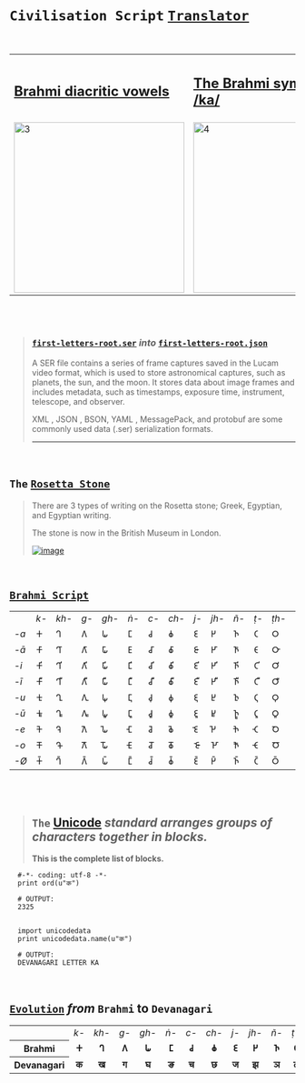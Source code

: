 # `Civilisation Script` [`Translator`](https://swarajyamag.com/culture/how-i-deciphered-the-indus-valley-script)

<br>

<table>
<tr>

<td>
<h2>
<a href="https://en.wikipedia.org/wiki/File:Brahmi_diacritic_vowels.jpg">
Brahmi diacritic vowels
</a>
</h2>
</td>

<td>
<h2>
<a href="https://en.wikipedia.org/wiki/File:Brahmika.svg">
The Brahmi symbol for /ka/
</a>
</h2>
</td>

</tr>

<tr>
<td><img src="https://upload.wikimedia.org/wikipedia/commons/thumb/6/65/Brahmi_diacritic_vowels.jpg/330px-Brahmi_diacritic_vowels.jpg" alt="3" height = 300px></td>
<td><img src="https://upload.wikimedia.org/wikipedia/commons/thumb/6/6a/Brahmika.svg/330px-Brahmika.svg.png" alt="4" height = 300px></td>
</tr>

</table>

<br> <br>

> ### [`first-letters-root.ser`](https://raw.githubusercontent.com/bobholt/holtgenealogy/master/serialized/first-letters-root.ser) *into* [`first-letters-root.json`](https://github.com/imvickykumar999/Civilisation-Script-Translator/blob/ea459f8056a5d06a94d878d112b2032d68787610/translator/first-letters-root/first-letters-root.json#L6597)
>
> A SER file contains a series of frame captures saved in the Lucam video format, which is used to store astronomical captures, such as planets, the sun, and the moon. It stores data about image frames and includes metadata, such as timestamps, exposure time, instrument, telescope, and observer.
>
>
> XML , JSON , BSON, YAML , MessagePack, and protobuf are some commonly used data (.ser) serialization formats.
>
> <hr>

<br>

## `The` [`Rosetta Stone`](https://simple.wikipedia.org/wiki/Rosetta_Stone)

> There are 3 types of writing on the Rosetta stone; Greek, Egyptian, and Egyptian writing.
>
> The stone is now in the British Museum in London.
>
> [![image](https://user-images.githubusercontent.com/50515418/226673256-bf876c6e-d05e-483c-bfac-934fcc4282ae.png)](https://www.khanacademy.org/humanities/ancient-art-civilizations/egypt-art/x7e914f5b:late-period-ptolemaic-and-roman-periods/a/the-rosetta-stone)

<br>

## [`Brahmi Script`](https://en.wikipedia.org/wiki/Brahmi_script#Vowels)

<table class="wikitable">
<tbody><tr>
<td></td>
<td><span title="Old Persian (ca. 600-400 B.C.)-language text"><i lang="peo">k-</i></span></td>
<td><span title="Old Persian (ca. 600-400 B.C.)-language text"><i lang="peo">kh-</i></span></td>
<td><span title="Old Persian (ca. 600-400 B.C.)-language text"><i lang="peo">g-</i></span></td>
<td><span title="Old Persian (ca. 600-400 B.C.)-language text"><i lang="peo">gh-</i></span></td>
<td><span title="Old Persian (ca. 600-400 B.C.)-language text"><i lang="peo">ṅ-</i></span></td>
<td><span title="Old Persian (ca. 600-400 B.C.)-language text"><i lang="peo">c-</i></span></td>
<td><span title="Old Persian (ca. 600-400 B.C.)-language text"><i lang="peo">ch-</i></span></td>
<td><span title="Old Persian (ca. 600-400 B.C.)-language text"><i lang="peo">j-</i></span></td>
<td><span title="Old Persian (ca. 600-400 B.C.)-language text"><i lang="peo">jh-</i></span></td>
<td><span title="Old Persian (ca. 600-400 B.C.)-language text"><i lang="peo">ñ-</i></span></td>
<td><span title="Old Persian (ca. 600-400 B.C.)-language text"><i lang="peo">ṭ-</i></span></td>
<td><span title="Old Persian (ca. 600-400 B.C.)-language text"><i lang="peo">ṭh-</i></span></td>
<td><span title="Old Persian (ca. 600-400 B.C.)-language text"><i lang="peo">ḍ-</i></span></td>
<td><span title="Old Persian (ca. 600-400 B.C.)-language text"><i lang="peo">ḍh-</i></span></td>
<td><span title="Old Persian (ca. 600-400 B.C.)-language text"><i lang="peo">ṇ-</i></span></td>
<td><span title="Old Persian (ca. 600-400 B.C.)-language text"><i lang="peo">t-</i></span></td>
<td><span title="Old Persian (ca. 600-400 B.C.)-language text"><i lang="peo">th-</i></span></td>
<td><span title="Old Persian (ca. 600-400 B.C.)-language text"><i lang="peo">d-</i></span></td>
<td><span title="Old Persian (ca. 600-400 B.C.)-language text"><i lang="peo">dh-</i></span></td>
<td><span title="Old Persian (ca. 600-400 B.C.)-language text"><i lang="peo">n-</i></span></td>
<td><span title="Old Persian (ca. 600-400 B.C.)-language text"><i lang="peo">p-</i></span></td>
<td><span title="Old Persian (ca. 600-400 B.C.)-language text"><i lang="peo">ph-</i></span></td>
<td><span title="Old Persian (ca. 600-400 B.C.)-language text"><i lang="peo">b-</i></span></td>
<td><span title="Old Persian (ca. 600-400 B.C.)-language text"><i lang="peo">bh-</i></span></td>
<td><span title="Old Persian (ca. 600-400 B.C.)-language text"><i lang="peo">m-</i></span></td>
<td><span title="Old Persian (ca. 600-400 B.C.)-language text"><i lang="peo">y-</i></span></td>
<td><span title="Old Persian (ca. 600-400 B.C.)-language text"><i lang="peo">r-</i></span></td>
<td><span title="Old Persian (ca. 600-400 B.C.)-language text"><i lang="peo">l-</i></span>
</td>
<td><span title="Old Persian (ca. 600-400 B.C.)-language text"><i lang="peo">v-</i></span></td>
<td><span title="Old Persian (ca. 600-400 B.C.)-language text"><i lang="peo">ś-</i></span></td>
<td><span title="Old Persian (ca. 600-400 B.C.)-language text"><i lang="peo">ṣ-</i></span></td>
<td><span title="Old Persian (ca. 600-400 B.C.)-language text"><i lang="peo">s-</i></span></td>
<td><span title="Old Persian (ca. 600-400 B.C.)-language text"><i lang="peo">h-</i></span></td>
<td><span title="Old Persian (ca. 600-400 B.C.)-language text"><i lang="peo">ḷ-</i></span>
</td></tr>
<tr>
<td><span title="Old Persian (ca. 600-400 B.C.)-language text"><i lang="peo">-a</i></span></td>
<td><link rel="mw-deduplicated-inline-style" href="mw-data:TemplateStyles:r866754419"><span title="Brahmi" class="script-brahmi">𑀓</span></td>
<td><link rel="mw-deduplicated-inline-style" href="mw-data:TemplateStyles:r866754419"><span title="Brahmi" class="script-brahmi">𑀔</span></td>
<td><link rel="mw-deduplicated-inline-style" href="mw-data:TemplateStyles:r866754419"><span title="Brahmi" class="script-brahmi">𑀕</span></td>
<td><link rel="mw-deduplicated-inline-style" href="mw-data:TemplateStyles:r866754419"><span title="Brahmi" class="script-brahmi">𑀖</span></td>
<td><link rel="mw-deduplicated-inline-style" href="mw-data:TemplateStyles:r866754419"><span title="Brahmi" class="script-brahmi">𑀗</span></td>
<td><link rel="mw-deduplicated-inline-style" href="mw-data:TemplateStyles:r866754419"><span title="Brahmi" class="script-brahmi">𑀘</span></td>
<td><link rel="mw-deduplicated-inline-style" href="mw-data:TemplateStyles:r866754419"><span title="Brahmi" class="script-brahmi">𑀙</span></td>
<td><link rel="mw-deduplicated-inline-style" href="mw-data:TemplateStyles:r866754419"><span title="Brahmi" class="script-brahmi">𑀚</span></td>
<td><link rel="mw-deduplicated-inline-style" href="mw-data:TemplateStyles:r866754419"><span title="Brahmi" class="script-brahmi">𑀛</span></td>
<td><link rel="mw-deduplicated-inline-style" href="mw-data:TemplateStyles:r866754419"><span title="Brahmi" class="script-brahmi">𑀜</span></td>
<td><link rel="mw-deduplicated-inline-style" href="mw-data:TemplateStyles:r866754419"><span title="Brahmi" class="script-brahmi">𑀝</span></td>
<td><link rel="mw-deduplicated-inline-style" href="mw-data:TemplateStyles:r866754419"><span title="Brahmi" class="script-brahmi">𑀞</span></td>
<td><link rel="mw-deduplicated-inline-style" href="mw-data:TemplateStyles:r866754419"><span title="Brahmi" class="script-brahmi">𑀟</span></td>
<td><link rel="mw-deduplicated-inline-style" href="mw-data:TemplateStyles:r866754419"><span title="Brahmi" class="script-brahmi">𑀠</span></td>
<td><link rel="mw-deduplicated-inline-style" href="mw-data:TemplateStyles:r866754419"><span title="Brahmi" class="script-brahmi">𑀡</span></td>
<td><link rel="mw-deduplicated-inline-style" href="mw-data:TemplateStyles:r866754419"><span title="Brahmi" class="script-brahmi">𑀢</span></td>
<td><link rel="mw-deduplicated-inline-style" href="mw-data:TemplateStyles:r866754419"><span title="Brahmi" class="script-brahmi">𑀣</span></td>
<td><link rel="mw-deduplicated-inline-style" href="mw-data:TemplateStyles:r866754419"><span title="Brahmi" class="script-brahmi">𑀤</span></td>
<td><link rel="mw-deduplicated-inline-style" href="mw-data:TemplateStyles:r866754419"><span title="Brahmi" class="script-brahmi">𑀥</span></td>
<td><link rel="mw-deduplicated-inline-style" href="mw-data:TemplateStyles:r866754419"><span title="Brahmi" class="script-brahmi">𑀦</span></td>
<td><link rel="mw-deduplicated-inline-style" href="mw-data:TemplateStyles:r866754419"><span title="Brahmi" class="script-brahmi">𑀧</span></td>
<td><link rel="mw-deduplicated-inline-style" href="mw-data:TemplateStyles:r866754419"><span title="Brahmi" class="script-brahmi">𑀨</span></td>
<td><link rel="mw-deduplicated-inline-style" href="mw-data:TemplateStyles:r866754419"><span title="Brahmi" class="script-brahmi">𑀩</span></td>
<td><link rel="mw-deduplicated-inline-style" href="mw-data:TemplateStyles:r866754419"><span title="Brahmi" class="script-brahmi">𑀪</span></td>
<td><link rel="mw-deduplicated-inline-style" href="mw-data:TemplateStyles:r866754419"><span title="Brahmi" class="script-brahmi">𑀫</span></td>
<td><link rel="mw-deduplicated-inline-style" href="mw-data:TemplateStyles:r866754419"><span title="Brahmi" class="script-brahmi">𑀬</span></td>
<td><link rel="mw-deduplicated-inline-style" href="mw-data:TemplateStyles:r866754419"><span title="Brahmi" class="script-brahmi">𑀭</span></td>
<td><link rel="mw-deduplicated-inline-style" href="mw-data:TemplateStyles:r866754419"><span title="Brahmi" class="script-brahmi">𑀮</span></td>
<td><link rel="mw-deduplicated-inline-style" href="mw-data:TemplateStyles:r866754419"><span title="Brahmi" class="script-brahmi">𑀯</span></td>
<td><link rel="mw-deduplicated-inline-style" href="mw-data:TemplateStyles:r866754419"><span title="Brahmi" class="script-brahmi">𑀰</span></td>
<td><link rel="mw-deduplicated-inline-style" href="mw-data:TemplateStyles:r866754419"><span title="Brahmi" class="script-brahmi">𑀱</span></td>
<td><link rel="mw-deduplicated-inline-style" href="mw-data:TemplateStyles:r866754419"><span title="Brahmi" class="script-brahmi">𑀲</span></td>
<td><link rel="mw-deduplicated-inline-style" href="mw-data:TemplateStyles:r866754419"><span title="Brahmi" class="script-brahmi">𑀳</span></td>
<td><link rel="mw-deduplicated-inline-style" href="mw-data:TemplateStyles:r866754419"><span title="Brahmi" class="script-brahmi">𑀴</span>
</td></tr>
<tr>
<td><span title="Old Persian (ca. 600-400 B.C.)-language text"><i lang="peo">-ā</i></span></td>
<td><link rel="mw-deduplicated-inline-style" href="mw-data:TemplateStyles:r866754419"><span title="Brahmi" class="script-brahmi">𑀓𑀸</span></td>
<td><link rel="mw-deduplicated-inline-style" href="mw-data:TemplateStyles:r866754419"><span title="Brahmi" class="script-brahmi">𑀔𑀸</span></td>
<td><link rel="mw-deduplicated-inline-style" href="mw-data:TemplateStyles:r866754419"><span title="Brahmi" class="script-brahmi">𑀕𑀸</span></td>
<td><link rel="mw-deduplicated-inline-style" href="mw-data:TemplateStyles:r866754419"><span title="Brahmi" class="script-brahmi">𑀖𑀸</span></td>
<td><link rel="mw-deduplicated-inline-style" href="mw-data:TemplateStyles:r866754419"><span title="Brahmi" class="script-brahmi">𑀗𑀸</span></td>
<td><link rel="mw-deduplicated-inline-style" href="mw-data:TemplateStyles:r866754419"><span title="Brahmi" class="script-brahmi">𑀘𑀸</span></td>
<td><link rel="mw-deduplicated-inline-style" href="mw-data:TemplateStyles:r866754419"><span title="Brahmi" class="script-brahmi">𑀙𑀸</span></td>
<td><link rel="mw-deduplicated-inline-style" href="mw-data:TemplateStyles:r866754419"><span title="Brahmi" class="script-brahmi">𑀚𑀸</span></td>
<td><link rel="mw-deduplicated-inline-style" href="mw-data:TemplateStyles:r866754419"><span title="Brahmi" class="script-brahmi">𑀛𑀸</span></td>
<td><link rel="mw-deduplicated-inline-style" href="mw-data:TemplateStyles:r866754419"><span title="Brahmi" class="script-brahmi">𑀜𑀸</span></td>
<td><link rel="mw-deduplicated-inline-style" href="mw-data:TemplateStyles:r866754419"><span title="Brahmi" class="script-brahmi">𑀝𑀸</span></td>
<td><link rel="mw-deduplicated-inline-style" href="mw-data:TemplateStyles:r866754419"><span title="Brahmi" class="script-brahmi">𑀞𑀸</span></td>
<td><link rel="mw-deduplicated-inline-style" href="mw-data:TemplateStyles:r866754419"><span title="Brahmi" class="script-brahmi">𑀟𑀸</span></td>
<td><link rel="mw-deduplicated-inline-style" href="mw-data:TemplateStyles:r866754419"><span title="Brahmi" class="script-brahmi">𑀠𑀸</span></td>
<td><link rel="mw-deduplicated-inline-style" href="mw-data:TemplateStyles:r866754419"><span title="Brahmi" class="script-brahmi">𑀡𑀸</span></td>
<td><link rel="mw-deduplicated-inline-style" href="mw-data:TemplateStyles:r866754419"><span title="Brahmi" class="script-brahmi">𑀢𑀸</span></td>
<td><link rel="mw-deduplicated-inline-style" href="mw-data:TemplateStyles:r866754419"><span title="Brahmi" class="script-brahmi">𑀣𑀸</span></td>
<td><link rel="mw-deduplicated-inline-style" href="mw-data:TemplateStyles:r866754419"><span title="Brahmi" class="script-brahmi">𑀤𑀸</span></td>
<td><link rel="mw-deduplicated-inline-style" href="mw-data:TemplateStyles:r866754419"><span title="Brahmi" class="script-brahmi">𑀥𑀸</span></td>
<td><link rel="mw-deduplicated-inline-style" href="mw-data:TemplateStyles:r866754419"><span title="Brahmi" class="script-brahmi">𑀦𑀸</span></td>
<td><link rel="mw-deduplicated-inline-style" href="mw-data:TemplateStyles:r866754419"><span title="Brahmi" class="script-brahmi">𑀧𑀸</span></td>
<td><link rel="mw-deduplicated-inline-style" href="mw-data:TemplateStyles:r866754419"><span title="Brahmi" class="script-brahmi">𑀨𑀸</span></td>
<td><link rel="mw-deduplicated-inline-style" href="mw-data:TemplateStyles:r866754419"><span title="Brahmi" class="script-brahmi">𑀩𑀸</span></td>
<td><link rel="mw-deduplicated-inline-style" href="mw-data:TemplateStyles:r866754419"><span title="Brahmi" class="script-brahmi">𑀪𑀸</span></td>
<td><link rel="mw-deduplicated-inline-style" href="mw-data:TemplateStyles:r866754419"><span title="Brahmi" class="script-brahmi">𑀫𑀸</span></td>
<td><link rel="mw-deduplicated-inline-style" href="mw-data:TemplateStyles:r866754419"><span title="Brahmi" class="script-brahmi">𑀬𑀸</span></td>
<td><link rel="mw-deduplicated-inline-style" href="mw-data:TemplateStyles:r866754419"><span title="Brahmi" class="script-brahmi">𑀭𑀸</span></td>
<td><link rel="mw-deduplicated-inline-style" href="mw-data:TemplateStyles:r866754419"><span title="Brahmi" class="script-brahmi">𑀮𑀸</span></td>
<td><link rel="mw-deduplicated-inline-style" href="mw-data:TemplateStyles:r866754419"><span title="Brahmi" class="script-brahmi">𑀯𑀸</span></td>
<td><link rel="mw-deduplicated-inline-style" href="mw-data:TemplateStyles:r866754419"><span title="Brahmi" class="script-brahmi">𑀰𑀸</span></td>
<td><link rel="mw-deduplicated-inline-style" href="mw-data:TemplateStyles:r866754419"><span title="Brahmi" class="script-brahmi">𑀱𑀸</span></td>
<td><link rel="mw-deduplicated-inline-style" href="mw-data:TemplateStyles:r866754419"><span title="Brahmi" class="script-brahmi">𑀲𑀸</span></td>
<td><link rel="mw-deduplicated-inline-style" href="mw-data:TemplateStyles:r866754419"><span title="Brahmi" class="script-brahmi">𑀳𑀸</span></td>
<td><link rel="mw-deduplicated-inline-style" href="mw-data:TemplateStyles:r866754419"><span title="Brahmi" class="script-brahmi">𑀴𑀸</span>
</td></tr>
<tr>
<td><span title="Old Persian (ca. 600-400 B.C.)-language text"><i lang="peo">-i</i></span></td>
<td><link rel="mw-deduplicated-inline-style" href="mw-data:TemplateStyles:r866754419"><span title="Brahmi" class="script-brahmi">𑀓𑀺</span></td>
<td><link rel="mw-deduplicated-inline-style" href="mw-data:TemplateStyles:r866754419"><span title="Brahmi" class="script-brahmi">𑀔𑀺</span></td>
<td><link rel="mw-deduplicated-inline-style" href="mw-data:TemplateStyles:r866754419"><span title="Brahmi" class="script-brahmi">𑀕𑀺</span></td>
<td><link rel="mw-deduplicated-inline-style" href="mw-data:TemplateStyles:r866754419"><span title="Brahmi" class="script-brahmi">𑀖𑀺</span></td>
<td><link rel="mw-deduplicated-inline-style" href="mw-data:TemplateStyles:r866754419"><span title="Brahmi" class="script-brahmi">𑀗𑀺</span></td>
<td><link rel="mw-deduplicated-inline-style" href="mw-data:TemplateStyles:r866754419"><span title="Brahmi" class="script-brahmi">𑀘𑀺</span></td>
<td><link rel="mw-deduplicated-inline-style" href="mw-data:TemplateStyles:r866754419"><span title="Brahmi" class="script-brahmi">𑀙𑀺</span></td>
<td><link rel="mw-deduplicated-inline-style" href="mw-data:TemplateStyles:r866754419"><span title="Brahmi" class="script-brahmi">𑀚𑀺</span></td>
<td><link rel="mw-deduplicated-inline-style" href="mw-data:TemplateStyles:r866754419"><span title="Brahmi" class="script-brahmi">𑀛𑀺</span></td>
<td><link rel="mw-deduplicated-inline-style" href="mw-data:TemplateStyles:r866754419"><span title="Brahmi" class="script-brahmi">𑀜𑀺</span></td>
<td><link rel="mw-deduplicated-inline-style" href="mw-data:TemplateStyles:r866754419"><span title="Brahmi" class="script-brahmi">𑀝𑀺</span></td>
<td><link rel="mw-deduplicated-inline-style" href="mw-data:TemplateStyles:r866754419"><span title="Brahmi" class="script-brahmi">𑀞𑀺</span></td>
<td><link rel="mw-deduplicated-inline-style" href="mw-data:TemplateStyles:r866754419"><span title="Brahmi" class="script-brahmi">𑀟𑀺</span></td>
<td><link rel="mw-deduplicated-inline-style" href="mw-data:TemplateStyles:r866754419"><span title="Brahmi" class="script-brahmi">𑀠𑀺</span></td>
<td><link rel="mw-deduplicated-inline-style" href="mw-data:TemplateStyles:r866754419"><span title="Brahmi" class="script-brahmi">𑀡𑀺</span></td>
<td><link rel="mw-deduplicated-inline-style" href="mw-data:TemplateStyles:r866754419"><span title="Brahmi" class="script-brahmi">𑀢𑀺</span></td>
<td><link rel="mw-deduplicated-inline-style" href="mw-data:TemplateStyles:r866754419"><span title="Brahmi" class="script-brahmi">𑀣𑀺</span></td>
<td><link rel="mw-deduplicated-inline-style" href="mw-data:TemplateStyles:r866754419"><span title="Brahmi" class="script-brahmi">𑀤𑀺</span></td>
<td><link rel="mw-deduplicated-inline-style" href="mw-data:TemplateStyles:r866754419"><span title="Brahmi" class="script-brahmi">𑀥𑀺</span></td>
<td><link rel="mw-deduplicated-inline-style" href="mw-data:TemplateStyles:r866754419"><span title="Brahmi" class="script-brahmi">𑀦𑀺</span></td>
<td><link rel="mw-deduplicated-inline-style" href="mw-data:TemplateStyles:r866754419"><span title="Brahmi" class="script-brahmi">𑀧𑀺</span></td>
<td><link rel="mw-deduplicated-inline-style" href="mw-data:TemplateStyles:r866754419"><span title="Brahmi" class="script-brahmi">𑀨𑀺</span></td>
<td><link rel="mw-deduplicated-inline-style" href="mw-data:TemplateStyles:r866754419"><span title="Brahmi" class="script-brahmi">𑀩𑀺</span></td>
<td><link rel="mw-deduplicated-inline-style" href="mw-data:TemplateStyles:r866754419"><span title="Brahmi" class="script-brahmi">𑀪𑀺</span></td>
<td><link rel="mw-deduplicated-inline-style" href="mw-data:TemplateStyles:r866754419"><span title="Brahmi" class="script-brahmi">𑀫𑀺</span></td>
<td><link rel="mw-deduplicated-inline-style" href="mw-data:TemplateStyles:r866754419"><span title="Brahmi" class="script-brahmi">𑀬𑀺</span></td>
<td><link rel="mw-deduplicated-inline-style" href="mw-data:TemplateStyles:r866754419"><span title="Brahmi" class="script-brahmi">𑀭𑀺</span></td>
<td><link rel="mw-deduplicated-inline-style" href="mw-data:TemplateStyles:r866754419"><span title="Brahmi" class="script-brahmi">𑀮𑀺</span></td>
<td><link rel="mw-deduplicated-inline-style" href="mw-data:TemplateStyles:r866754419"><span title="Brahmi" class="script-brahmi">𑀯𑀺</span></td>
<td><link rel="mw-deduplicated-inline-style" href="mw-data:TemplateStyles:r866754419"><span title="Brahmi" class="script-brahmi">𑀰𑀺</span></td>
<td><link rel="mw-deduplicated-inline-style" href="mw-data:TemplateStyles:r866754419"><span title="Brahmi" class="script-brahmi">𑀱𑀺</span></td>
<td><link rel="mw-deduplicated-inline-style" href="mw-data:TemplateStyles:r866754419"><span title="Brahmi" class="script-brahmi">𑀲𑀺</span></td>
<td><link rel="mw-deduplicated-inline-style" href="mw-data:TemplateStyles:r866754419"><span title="Brahmi" class="script-brahmi">𑀳𑀺</span></td>
<td><link rel="mw-deduplicated-inline-style" href="mw-data:TemplateStyles:r866754419"><span title="Brahmi" class="script-brahmi">𑀴𑀺</span>
</td></tr>
<tr>
<td><span title="Old Persian (ca. 600-400 B.C.)-language text"><i lang="peo">-ī</i></span></td>
<td><link rel="mw-deduplicated-inline-style" href="mw-data:TemplateStyles:r866754419"><span title="Brahmi" class="script-brahmi">𑀓𑀻</span></td>
<td><link rel="mw-deduplicated-inline-style" href="mw-data:TemplateStyles:r866754419"><span title="Brahmi" class="script-brahmi">𑀔𑀻</span></td>
<td><link rel="mw-deduplicated-inline-style" href="mw-data:TemplateStyles:r866754419"><span title="Brahmi" class="script-brahmi">𑀕𑀻</span></td>
<td><link rel="mw-deduplicated-inline-style" href="mw-data:TemplateStyles:r866754419"><span title="Brahmi" class="script-brahmi">𑀖𑀻</span></td>
<td><link rel="mw-deduplicated-inline-style" href="mw-data:TemplateStyles:r866754419"><span title="Brahmi" class="script-brahmi">𑀗𑀻</span></td>
<td><link rel="mw-deduplicated-inline-style" href="mw-data:TemplateStyles:r866754419"><span title="Brahmi" class="script-brahmi">𑀘𑀻</span></td>
<td><link rel="mw-deduplicated-inline-style" href="mw-data:TemplateStyles:r866754419"><span title="Brahmi" class="script-brahmi">𑀙𑀻</span></td>
<td><link rel="mw-deduplicated-inline-style" href="mw-data:TemplateStyles:r866754419"><span title="Brahmi" class="script-brahmi">𑀚𑀻</span></td>
<td><link rel="mw-deduplicated-inline-style" href="mw-data:TemplateStyles:r866754419"><span title="Brahmi" class="script-brahmi">𑀛𑀻</span></td>
<td><link rel="mw-deduplicated-inline-style" href="mw-data:TemplateStyles:r866754419"><span title="Brahmi" class="script-brahmi">𑀜𑀻</span></td>
<td><link rel="mw-deduplicated-inline-style" href="mw-data:TemplateStyles:r866754419"><span title="Brahmi" class="script-brahmi">𑀝𑀻</span></td>
<td><link rel="mw-deduplicated-inline-style" href="mw-data:TemplateStyles:r866754419"><span title="Brahmi" class="script-brahmi">𑀞𑀻</span></td>
<td><link rel="mw-deduplicated-inline-style" href="mw-data:TemplateStyles:r866754419"><span title="Brahmi" class="script-brahmi">𑀟𑀻</span></td>
<td><link rel="mw-deduplicated-inline-style" href="mw-data:TemplateStyles:r866754419"><span title="Brahmi" class="script-brahmi">𑀠𑀻</span></td>
<td><link rel="mw-deduplicated-inline-style" href="mw-data:TemplateStyles:r866754419"><span title="Brahmi" class="script-brahmi">𑀡𑀻</span></td>
<td><link rel="mw-deduplicated-inline-style" href="mw-data:TemplateStyles:r866754419"><span title="Brahmi" class="script-brahmi">𑀢𑀻</span></td>
<td><link rel="mw-deduplicated-inline-style" href="mw-data:TemplateStyles:r866754419"><span title="Brahmi" class="script-brahmi">𑀣𑀻</span></td>
<td><link rel="mw-deduplicated-inline-style" href="mw-data:TemplateStyles:r866754419"><span title="Brahmi" class="script-brahmi">𑀤𑀻</span></td>
<td><link rel="mw-deduplicated-inline-style" href="mw-data:TemplateStyles:r866754419"><span title="Brahmi" class="script-brahmi">𑀥𑀻</span></td>
<td><link rel="mw-deduplicated-inline-style" href="mw-data:TemplateStyles:r866754419"><span title="Brahmi" class="script-brahmi">𑀦𑀻</span></td>
<td><link rel="mw-deduplicated-inline-style" href="mw-data:TemplateStyles:r866754419"><span title="Brahmi" class="script-brahmi">𑀧𑀻</span></td>
<td><link rel="mw-deduplicated-inline-style" href="mw-data:TemplateStyles:r866754419"><span title="Brahmi" class="script-brahmi">𑀨𑀻</span></td>
<td><link rel="mw-deduplicated-inline-style" href="mw-data:TemplateStyles:r866754419"><span title="Brahmi" class="script-brahmi">𑀩𑀻</span></td>
<td><link rel="mw-deduplicated-inline-style" href="mw-data:TemplateStyles:r866754419"><span title="Brahmi" class="script-brahmi">𑀪𑀻</span></td>
<td><link rel="mw-deduplicated-inline-style" href="mw-data:TemplateStyles:r866754419"><span title="Brahmi" class="script-brahmi">𑀫𑀻</span></td>
<td><link rel="mw-deduplicated-inline-style" href="mw-data:TemplateStyles:r866754419"><span title="Brahmi" class="script-brahmi">𑀬𑀻</span></td>
<td><link rel="mw-deduplicated-inline-style" href="mw-data:TemplateStyles:r866754419"><span title="Brahmi" class="script-brahmi">𑀭𑀻</span></td>
<td><link rel="mw-deduplicated-inline-style" href="mw-data:TemplateStyles:r866754419"><span title="Brahmi" class="script-brahmi">𑀮𑀻</span></td>
<td><link rel="mw-deduplicated-inline-style" href="mw-data:TemplateStyles:r866754419"><span title="Brahmi" class="script-brahmi">𑀯𑀻</span></td>
<td><link rel="mw-deduplicated-inline-style" href="mw-data:TemplateStyles:r866754419"><span title="Brahmi" class="script-brahmi">𑀰𑀻</span></td>
<td><link rel="mw-deduplicated-inline-style" href="mw-data:TemplateStyles:r866754419"><span title="Brahmi" class="script-brahmi">𑀱𑀻</span></td>
<td><link rel="mw-deduplicated-inline-style" href="mw-data:TemplateStyles:r866754419"><span title="Brahmi" class="script-brahmi">𑀲𑀻</span></td>
<td><link rel="mw-deduplicated-inline-style" href="mw-data:TemplateStyles:r866754419"><span title="Brahmi" class="script-brahmi">𑀳𑀻</span></td>
<td><link rel="mw-deduplicated-inline-style" href="mw-data:TemplateStyles:r866754419"><span title="Brahmi" class="script-brahmi">𑀴𑀻</span>
</td></tr>
<tr>
<td><span title="Old Persian (ca. 600-400 B.C.)-language text"><i lang="peo">-u</i></span></td>
<td><link rel="mw-deduplicated-inline-style" href="mw-data:TemplateStyles:r866754419"><span title="Brahmi" class="script-brahmi">𑀓𑀼</span></td>
<td><link rel="mw-deduplicated-inline-style" href="mw-data:TemplateStyles:r866754419"><span title="Brahmi" class="script-brahmi">𑀔𑀼</span></td>
<td><link rel="mw-deduplicated-inline-style" href="mw-data:TemplateStyles:r866754419"><span title="Brahmi" class="script-brahmi">𑀕𑀼</span></td>
<td><link rel="mw-deduplicated-inline-style" href="mw-data:TemplateStyles:r866754419"><span title="Brahmi" class="script-brahmi">𑀖𑀼</span></td>
<td><link rel="mw-deduplicated-inline-style" href="mw-data:TemplateStyles:r866754419"><span title="Brahmi" class="script-brahmi">𑀗𑀼</span></td>
<td><link rel="mw-deduplicated-inline-style" href="mw-data:TemplateStyles:r866754419"><span title="Brahmi" class="script-brahmi">𑀘𑀼</span></td>
<td><link rel="mw-deduplicated-inline-style" href="mw-data:TemplateStyles:r866754419"><span title="Brahmi" class="script-brahmi">𑀙𑀼</span></td>
<td><link rel="mw-deduplicated-inline-style" href="mw-data:TemplateStyles:r866754419"><span title="Brahmi" class="script-brahmi">𑀚𑀼</span></td>
<td><link rel="mw-deduplicated-inline-style" href="mw-data:TemplateStyles:r866754419"><span title="Brahmi" class="script-brahmi">𑀛𑀼</span></td>
<td><link rel="mw-deduplicated-inline-style" href="mw-data:TemplateStyles:r866754419"><span title="Brahmi" class="script-brahmi">𑀜𑀼</span></td>
<td><link rel="mw-deduplicated-inline-style" href="mw-data:TemplateStyles:r866754419"><span title="Brahmi" class="script-brahmi">𑀝𑀼</span></td>
<td><link rel="mw-deduplicated-inline-style" href="mw-data:TemplateStyles:r866754419"><span title="Brahmi" class="script-brahmi">𑀞𑀼</span></td>
<td><link rel="mw-deduplicated-inline-style" href="mw-data:TemplateStyles:r866754419"><span title="Brahmi" class="script-brahmi">𑀟𑀼</span></td>
<td><link rel="mw-deduplicated-inline-style" href="mw-data:TemplateStyles:r866754419"><span title="Brahmi" class="script-brahmi">𑀠𑀼</span></td>
<td><link rel="mw-deduplicated-inline-style" href="mw-data:TemplateStyles:r866754419"><span title="Brahmi" class="script-brahmi">𑀡𑀼</span></td>
<td><link rel="mw-deduplicated-inline-style" href="mw-data:TemplateStyles:r866754419"><span title="Brahmi" class="script-brahmi">𑀢𑀼</span></td>
<td><link rel="mw-deduplicated-inline-style" href="mw-data:TemplateStyles:r866754419"><span title="Brahmi" class="script-brahmi">𑀣𑀼</span></td>
<td><link rel="mw-deduplicated-inline-style" href="mw-data:TemplateStyles:r866754419"><span title="Brahmi" class="script-brahmi">𑀤𑀼</span></td>
<td><link rel="mw-deduplicated-inline-style" href="mw-data:TemplateStyles:r866754419"><span title="Brahmi" class="script-brahmi">𑀥𑀼</span></td>
<td><link rel="mw-deduplicated-inline-style" href="mw-data:TemplateStyles:r866754419"><span title="Brahmi" class="script-brahmi">𑀦𑀼</span></td>
<td><link rel="mw-deduplicated-inline-style" href="mw-data:TemplateStyles:r866754419"><span title="Brahmi" class="script-brahmi">𑀧𑀼</span></td>
<td><link rel="mw-deduplicated-inline-style" href="mw-data:TemplateStyles:r866754419"><span title="Brahmi" class="script-brahmi">𑀨𑀼</span></td>
<td><link rel="mw-deduplicated-inline-style" href="mw-data:TemplateStyles:r866754419"><span title="Brahmi" class="script-brahmi">𑀩𑀼</span></td>
<td><link rel="mw-deduplicated-inline-style" href="mw-data:TemplateStyles:r866754419"><span title="Brahmi" class="script-brahmi">𑀪𑀼</span></td>
<td><link rel="mw-deduplicated-inline-style" href="mw-data:TemplateStyles:r866754419"><span title="Brahmi" class="script-brahmi">𑀫𑀼</span></td>
<td><link rel="mw-deduplicated-inline-style" href="mw-data:TemplateStyles:r866754419"><span title="Brahmi" class="script-brahmi">𑀬𑀼</span></td>
<td><link rel="mw-deduplicated-inline-style" href="mw-data:TemplateStyles:r866754419"><span title="Brahmi" class="script-brahmi">𑀭𑀼</span></td>
<td><link rel="mw-deduplicated-inline-style" href="mw-data:TemplateStyles:r866754419"><span title="Brahmi" class="script-brahmi">𑀮𑀼</span></td>
<td><link rel="mw-deduplicated-inline-style" href="mw-data:TemplateStyles:r866754419"><span title="Brahmi" class="script-brahmi">𑀯𑀼</span></td>
<td><link rel="mw-deduplicated-inline-style" href="mw-data:TemplateStyles:r866754419"><span title="Brahmi" class="script-brahmi">𑀰𑀼</span></td>
<td><link rel="mw-deduplicated-inline-style" href="mw-data:TemplateStyles:r866754419"><span title="Brahmi" class="script-brahmi">𑀱𑀼</span></td>
<td><link rel="mw-deduplicated-inline-style" href="mw-data:TemplateStyles:r866754419"><span title="Brahmi" class="script-brahmi">𑀲𑀼</span></td>
<td><link rel="mw-deduplicated-inline-style" href="mw-data:TemplateStyles:r866754419"><span title="Brahmi" class="script-brahmi">𑀳𑀼</span></td>
<td><link rel="mw-deduplicated-inline-style" href="mw-data:TemplateStyles:r866754419"><span title="Brahmi" class="script-brahmi">𑀴𑀼</span>
</td></tr>
<tr>
<td><span title="Old Persian (ca. 600-400 B.C.)-language text"><i lang="peo">-ū</i></span></td>
<td><link rel="mw-deduplicated-inline-style" href="mw-data:TemplateStyles:r866754419"><span title="Brahmi" class="script-brahmi">𑀓𑀽</span></td>
<td><link rel="mw-deduplicated-inline-style" href="mw-data:TemplateStyles:r866754419"><span title="Brahmi" class="script-brahmi">𑀔𑀽</span></td>
<td><link rel="mw-deduplicated-inline-style" href="mw-data:TemplateStyles:r866754419"><span title="Brahmi" class="script-brahmi">𑀕𑀽</span></td>
<td><link rel="mw-deduplicated-inline-style" href="mw-data:TemplateStyles:r866754419"><span title="Brahmi" class="script-brahmi">𑀖𑀽</span></td>
<td><link rel="mw-deduplicated-inline-style" href="mw-data:TemplateStyles:r866754419"><span title="Brahmi" class="script-brahmi">𑀗𑀽</span></td>
<td><link rel="mw-deduplicated-inline-style" href="mw-data:TemplateStyles:r866754419"><span title="Brahmi" class="script-brahmi">𑀘𑀽</span></td>
<td><link rel="mw-deduplicated-inline-style" href="mw-data:TemplateStyles:r866754419"><span title="Brahmi" class="script-brahmi">𑀙𑀽</span></td>
<td><link rel="mw-deduplicated-inline-style" href="mw-data:TemplateStyles:r866754419"><span title="Brahmi" class="script-brahmi">𑀚𑀽</span></td>
<td><link rel="mw-deduplicated-inline-style" href="mw-data:TemplateStyles:r866754419"><span title="Brahmi" class="script-brahmi">𑀛𑀽</span></td>
<td><link rel="mw-deduplicated-inline-style" href="mw-data:TemplateStyles:r866754419"><span title="Brahmi" class="script-brahmi">𑀜𑀽</span></td>
<td><link rel="mw-deduplicated-inline-style" href="mw-data:TemplateStyles:r866754419"><span title="Brahmi" class="script-brahmi">𑀝𑀽</span></td>
<td><link rel="mw-deduplicated-inline-style" href="mw-data:TemplateStyles:r866754419"><span title="Brahmi" class="script-brahmi">𑀞𑀽</span></td>
<td><link rel="mw-deduplicated-inline-style" href="mw-data:TemplateStyles:r866754419"><span title="Brahmi" class="script-brahmi">𑀟𑀽</span></td>
<td><link rel="mw-deduplicated-inline-style" href="mw-data:TemplateStyles:r866754419"><span title="Brahmi" class="script-brahmi">𑀠𑀽</span></td>
<td><link rel="mw-deduplicated-inline-style" href="mw-data:TemplateStyles:r866754419"><span title="Brahmi" class="script-brahmi">𑀡</span></td>
<td><link rel="mw-deduplicated-inline-style" href="mw-data:TemplateStyles:r866754419"><span title="Brahmi" class="script-brahmi">𑀢𑀽</span></td>
<td><link rel="mw-deduplicated-inline-style" href="mw-data:TemplateStyles:r866754419"><span title="Brahmi" class="script-brahmi">𑀣𑀽</span></td>
<td><link rel="mw-deduplicated-inline-style" href="mw-data:TemplateStyles:r866754419"><span title="Brahmi" class="script-brahmi">𑀤𑀽</span></td>
<td><link rel="mw-deduplicated-inline-style" href="mw-data:TemplateStyles:r866754419"><span title="Brahmi" class="script-brahmi">𑀥𑀽</span></td>
<td><link rel="mw-deduplicated-inline-style" href="mw-data:TemplateStyles:r866754419"><span title="Brahmi" class="script-brahmi">𑀦𑀽</span></td>
<td><link rel="mw-deduplicated-inline-style" href="mw-data:TemplateStyles:r866754419"><span title="Brahmi" class="script-brahmi">𑀧𑀽</span></td>
<td><link rel="mw-deduplicated-inline-style" href="mw-data:TemplateStyles:r866754419"><span title="Brahmi" class="script-brahmi">𑀨𑀽</span></td>
<td><link rel="mw-deduplicated-inline-style" href="mw-data:TemplateStyles:r866754419"><span title="Brahmi" class="script-brahmi">𑀩𑀽</span></td>
<td><link rel="mw-deduplicated-inline-style" href="mw-data:TemplateStyles:r866754419"><span title="Brahmi" class="script-brahmi">𑀪𑀽</span></td>
<td><link rel="mw-deduplicated-inline-style" href="mw-data:TemplateStyles:r866754419"><span title="Brahmi" class="script-brahmi">𑀫𑀽</span></td>
<td><link rel="mw-deduplicated-inline-style" href="mw-data:TemplateStyles:r866754419"><span title="Brahmi" class="script-brahmi">𑀬𑀽</span></td>
<td><link rel="mw-deduplicated-inline-style" href="mw-data:TemplateStyles:r866754419"><span title="Brahmi" class="script-brahmi">𑀭𑀽</span></td>
<td><link rel="mw-deduplicated-inline-style" href="mw-data:TemplateStyles:r866754419"><span title="Brahmi" class="script-brahmi">𑀮𑀽</span></td>
<td><link rel="mw-deduplicated-inline-style" href="mw-data:TemplateStyles:r866754419"><span title="Brahmi" class="script-brahmi">𑀯𑀽</span></td>
<td><link rel="mw-deduplicated-inline-style" href="mw-data:TemplateStyles:r866754419"><span title="Brahmi" class="script-brahmi">𑀰𑀽</span></td>
<td><link rel="mw-deduplicated-inline-style" href="mw-data:TemplateStyles:r866754419"><span title="Brahmi" class="script-brahmi">𑀱𑀽</span></td>
<td><link rel="mw-deduplicated-inline-style" href="mw-data:TemplateStyles:r866754419"><span title="Brahmi" class="script-brahmi">𑀲𑀽</span></td>
<td><link rel="mw-deduplicated-inline-style" href="mw-data:TemplateStyles:r866754419"><span title="Brahmi" class="script-brahmi">𑀳𑀽</span></td>
<td><link rel="mw-deduplicated-inline-style" href="mw-data:TemplateStyles:r866754419"><span title="Brahmi" class="script-brahmi">𑀴𑀽</span>
</td></tr>
<tr>
<td><span title="Old Persian (ca. 600-400 B.C.)-language text"><i lang="peo">-e</i></span></td>
<td><link rel="mw-deduplicated-inline-style" href="mw-data:TemplateStyles:r866754419"><span title="Brahmi" class="script-brahmi">𑀓𑁂</span></td>
<td><link rel="mw-deduplicated-inline-style" href="mw-data:TemplateStyles:r866754419"><span title="Brahmi" class="script-brahmi">𑀔𑁂</span></td>
<td><link rel="mw-deduplicated-inline-style" href="mw-data:TemplateStyles:r866754419"><span title="Brahmi" class="script-brahmi">𑀕𑁂</span></td>
<td><link rel="mw-deduplicated-inline-style" href="mw-data:TemplateStyles:r866754419"><span title="Brahmi" class="script-brahmi">𑀖𑁂</span></td>
<td><link rel="mw-deduplicated-inline-style" href="mw-data:TemplateStyles:r866754419"><span title="Brahmi" class="script-brahmi">𑀗𑁂</span></td>
<td><link rel="mw-deduplicated-inline-style" href="mw-data:TemplateStyles:r866754419"><span title="Brahmi" class="script-brahmi">𑀘𑁂</span></td>
<td><link rel="mw-deduplicated-inline-style" href="mw-data:TemplateStyles:r866754419"><span title="Brahmi" class="script-brahmi">𑀙𑁂</span></td>
<td><link rel="mw-deduplicated-inline-style" href="mw-data:TemplateStyles:r866754419"><span title="Brahmi" class="script-brahmi">𑀚𑁂</span></td>
<td><link rel="mw-deduplicated-inline-style" href="mw-data:TemplateStyles:r866754419"><span title="Brahmi" class="script-brahmi">𑀛𑁂</span></td>
<td><link rel="mw-deduplicated-inline-style" href="mw-data:TemplateStyles:r866754419"><span title="Brahmi" class="script-brahmi">𑀜𑁂</span></td>
<td><link rel="mw-deduplicated-inline-style" href="mw-data:TemplateStyles:r866754419"><span title="Brahmi" class="script-brahmi">𑀝𑁂</span></td>
<td><link rel="mw-deduplicated-inline-style" href="mw-data:TemplateStyles:r866754419"><span title="Brahmi" class="script-brahmi">𑀞𑁂</span></td>
<td><link rel="mw-deduplicated-inline-style" href="mw-data:TemplateStyles:r866754419"><span title="Brahmi" class="script-brahmi">𑀟𑁂</span></td>
<td><link rel="mw-deduplicated-inline-style" href="mw-data:TemplateStyles:r866754419"><span title="Brahmi" class="script-brahmi">𑀠𑁂</span></td>
<td><link rel="mw-deduplicated-inline-style" href="mw-data:TemplateStyles:r866754419"><span title="Brahmi" class="script-brahmi">𑀡</span></td>
<td><link rel="mw-deduplicated-inline-style" href="mw-data:TemplateStyles:r866754419"><span title="Brahmi" class="script-brahmi">𑀢𑁂</span></td>
<td><link rel="mw-deduplicated-inline-style" href="mw-data:TemplateStyles:r866754419"><span title="Brahmi" class="script-brahmi">𑀣𑁂</span></td>
<td><link rel="mw-deduplicated-inline-style" href="mw-data:TemplateStyles:r866754419"><span title="Brahmi" class="script-brahmi">𑀤𑁂</span></td>
<td><link rel="mw-deduplicated-inline-style" href="mw-data:TemplateStyles:r866754419"><span title="Brahmi" class="script-brahmi">𑀥𑁂</span></td>
<td><link rel="mw-deduplicated-inline-style" href="mw-data:TemplateStyles:r866754419"><span title="Brahmi" class="script-brahmi">𑀦𑁂</span></td>
<td><link rel="mw-deduplicated-inline-style" href="mw-data:TemplateStyles:r866754419"><span title="Brahmi" class="script-brahmi">𑀧𑁂</span></td>
<td><link rel="mw-deduplicated-inline-style" href="mw-data:TemplateStyles:r866754419"><span title="Brahmi" class="script-brahmi">𑀨𑁂</span></td>
<td><link rel="mw-deduplicated-inline-style" href="mw-data:TemplateStyles:r866754419"><span title="Brahmi" class="script-brahmi">𑀩𑁂</span></td>
<td><link rel="mw-deduplicated-inline-style" href="mw-data:TemplateStyles:r866754419"><span title="Brahmi" class="script-brahmi">𑀪𑁂</span></td>
<td><link rel="mw-deduplicated-inline-style" href="mw-data:TemplateStyles:r866754419"><span title="Brahmi" class="script-brahmi">𑀫𑁂</span></td>
<td><link rel="mw-deduplicated-inline-style" href="mw-data:TemplateStyles:r866754419"><span title="Brahmi" class="script-brahmi">𑀬𑁂</span></td>
<td><link rel="mw-deduplicated-inline-style" href="mw-data:TemplateStyles:r866754419"><span title="Brahmi" class="script-brahmi">𑀭𑁂</span></td>
<td><link rel="mw-deduplicated-inline-style" href="mw-data:TemplateStyles:r866754419"><span title="Brahmi" class="script-brahmi">𑀮𑁂</span></td>
<td><link rel="mw-deduplicated-inline-style" href="mw-data:TemplateStyles:r866754419"><span title="Brahmi" class="script-brahmi">𑀯𑁂</span></td>
<td><link rel="mw-deduplicated-inline-style" href="mw-data:TemplateStyles:r866754419"><span title="Brahmi" class="script-brahmi">𑀰𑁂</span></td>
<td><link rel="mw-deduplicated-inline-style" href="mw-data:TemplateStyles:r866754419"><span title="Brahmi" class="script-brahmi">𑀱𑁂</span></td>
<td><link rel="mw-deduplicated-inline-style" href="mw-data:TemplateStyles:r866754419"><span title="Brahmi" class="script-brahmi">𑀲𑁂</span></td>
<td><link rel="mw-deduplicated-inline-style" href="mw-data:TemplateStyles:r866754419"><span title="Brahmi" class="script-brahmi">𑀳𑁂</span></td>
<td><link rel="mw-deduplicated-inline-style" href="mw-data:TemplateStyles:r866754419"><span title="Brahmi" class="script-brahmi">𑀴𑁂</span>
</td></tr>
<tr>
<td><span title="Old Persian (ca. 600-400 B.C.)-language text"><i lang="peo">-o</i></span></td>
<td><link rel="mw-deduplicated-inline-style" href="mw-data:TemplateStyles:r866754419"><span title="Brahmi" class="script-brahmi">𑀓𑁄</span></td>
<td><link rel="mw-deduplicated-inline-style" href="mw-data:TemplateStyles:r866754419"><span title="Brahmi" class="script-brahmi">𑀔𑁄</span></td>
<td><link rel="mw-deduplicated-inline-style" href="mw-data:TemplateStyles:r866754419"><span title="Brahmi" class="script-brahmi">𑀕𑁄</span></td>
<td><link rel="mw-deduplicated-inline-style" href="mw-data:TemplateStyles:r866754419"><span title="Brahmi" class="script-brahmi">𑀖𑁄</span></td>
<td><link rel="mw-deduplicated-inline-style" href="mw-data:TemplateStyles:r866754419"><span title="Brahmi" class="script-brahmi">𑀗𑁄</span></td>
<td><link rel="mw-deduplicated-inline-style" href="mw-data:TemplateStyles:r866754419"><span title="Brahmi" class="script-brahmi">𑀘𑁄</span></td>
<td><link rel="mw-deduplicated-inline-style" href="mw-data:TemplateStyles:r866754419"><span title="Brahmi" class="script-brahmi">𑀙𑁄</span></td>
<td><link rel="mw-deduplicated-inline-style" href="mw-data:TemplateStyles:r866754419"><span title="Brahmi" class="script-brahmi">𑀚𑁄</span></td>
<td><link rel="mw-deduplicated-inline-style" href="mw-data:TemplateStyles:r866754419"><span title="Brahmi" class="script-brahmi">𑀛𑁄</span></td>
<td><link rel="mw-deduplicated-inline-style" href="mw-data:TemplateStyles:r866754419"><span title="Brahmi" class="script-brahmi">𑀜𑁄</span></td>
<td><link rel="mw-deduplicated-inline-style" href="mw-data:TemplateStyles:r866754419"><span title="Brahmi" class="script-brahmi">𑀝𑁄</span></td>
<td><link rel="mw-deduplicated-inline-style" href="mw-data:TemplateStyles:r866754419"><span title="Brahmi" class="script-brahmi">𑀞𑁄</span></td>
<td><link rel="mw-deduplicated-inline-style" href="mw-data:TemplateStyles:r866754419"><span title="Brahmi" class="script-brahmi">𑀟𑁄</span></td>
<td><link rel="mw-deduplicated-inline-style" href="mw-data:TemplateStyles:r866754419"><span title="Brahmi" class="script-brahmi">𑀠𑁄</span></td>
<td><link rel="mw-deduplicated-inline-style" href="mw-data:TemplateStyles:r866754419"><span title="Brahmi" class="script-brahmi">𑀡</span></td>
<td><link rel="mw-deduplicated-inline-style" href="mw-data:TemplateStyles:r866754419"><span title="Brahmi" class="script-brahmi">𑀢𑁄</span></td>
<td><link rel="mw-deduplicated-inline-style" href="mw-data:TemplateStyles:r866754419"><span title="Brahmi" class="script-brahmi">𑀣𑁄</span></td>
<td><link rel="mw-deduplicated-inline-style" href="mw-data:TemplateStyles:r866754419"><span title="Brahmi" class="script-brahmi">𑀤𑁄</span></td>
<td><link rel="mw-deduplicated-inline-style" href="mw-data:TemplateStyles:r866754419"><span title="Brahmi" class="script-brahmi">𑀥𑁄</span></td>
<td><link rel="mw-deduplicated-inline-style" href="mw-data:TemplateStyles:r866754419"><span title="Brahmi" class="script-brahmi">𑀦𑁄</span></td>
<td><link rel="mw-deduplicated-inline-style" href="mw-data:TemplateStyles:r866754419"><span title="Brahmi" class="script-brahmi">𑀧𑁄</span></td>
<td><link rel="mw-deduplicated-inline-style" href="mw-data:TemplateStyles:r866754419"><span title="Brahmi" class="script-brahmi">𑀨𑁄</span></td>
<td><link rel="mw-deduplicated-inline-style" href="mw-data:TemplateStyles:r866754419"><span title="Brahmi" class="script-brahmi">𑀩𑁄</span></td>
<td><link rel="mw-deduplicated-inline-style" href="mw-data:TemplateStyles:r866754419"><span title="Brahmi" class="script-brahmi">𑀪𑁄</span></td>
<td><link rel="mw-deduplicated-inline-style" href="mw-data:TemplateStyles:r866754419"><span title="Brahmi" class="script-brahmi">𑀫𑁄</span></td>
<td><link rel="mw-deduplicated-inline-style" href="mw-data:TemplateStyles:r866754419"><span title="Brahmi" class="script-brahmi">𑀬𑁄</span></td>
<td><link rel="mw-deduplicated-inline-style" href="mw-data:TemplateStyles:r866754419"><span title="Brahmi" class="script-brahmi">𑀭𑁄</span></td>
<td><link rel="mw-deduplicated-inline-style" href="mw-data:TemplateStyles:r866754419"><span title="Brahmi" class="script-brahmi">𑀮𑁄</span></td>
<td><link rel="mw-deduplicated-inline-style" href="mw-data:TemplateStyles:r866754419"><span title="Brahmi" class="script-brahmi">𑀯𑁄</span></td>
<td><link rel="mw-deduplicated-inline-style" href="mw-data:TemplateStyles:r866754419"><span title="Brahmi" class="script-brahmi">𑀰𑁄</span></td>
<td><link rel="mw-deduplicated-inline-style" href="mw-data:TemplateStyles:r866754419"><span title="Brahmi" class="script-brahmi">𑀱𑁄</span></td>
<td><link rel="mw-deduplicated-inline-style" href="mw-data:TemplateStyles:r866754419"><span title="Brahmi" class="script-brahmi">𑀲𑁄</span></td>
<td><link rel="mw-deduplicated-inline-style" href="mw-data:TemplateStyles:r866754419"><span title="Brahmi" class="script-brahmi">𑀳𑁄</span></td>
<td><link rel="mw-deduplicated-inline-style" href="mw-data:TemplateStyles:r866754419"><span title="Brahmi" class="script-brahmi">𑀴𑁄</span>
</td></tr>
<tr>
<td><span title="Old Persian (ca. 600-400 B.C.)-language text"><i lang="peo">-Ø</i></span></td>
<td><link rel="mw-deduplicated-inline-style" href="mw-data:TemplateStyles:r866754419"><span title="Brahmi" class="script-brahmi">𑀓𑁆</span></td>
<td><link rel="mw-deduplicated-inline-style" href="mw-data:TemplateStyles:r866754419"><span title="Brahmi" class="script-brahmi">𑀔𑁆</span></td>
<td><link rel="mw-deduplicated-inline-style" href="mw-data:TemplateStyles:r866754419"><span title="Brahmi" class="script-brahmi">𑀕𑁆</span></td>
<td><link rel="mw-deduplicated-inline-style" href="mw-data:TemplateStyles:r866754419"><span title="Brahmi" class="script-brahmi">𑀖𑁆</span></td>
<td><link rel="mw-deduplicated-inline-style" href="mw-data:TemplateStyles:r866754419"><span title="Brahmi" class="script-brahmi">𑀗𑁆</span></td>
<td><link rel="mw-deduplicated-inline-style" href="mw-data:TemplateStyles:r866754419"><span title="Brahmi" class="script-brahmi">𑀘𑁆</span></td>
<td><link rel="mw-deduplicated-inline-style" href="mw-data:TemplateStyles:r866754419"><span title="Brahmi" class="script-brahmi">𑀙𑁆</span></td>
<td><link rel="mw-deduplicated-inline-style" href="mw-data:TemplateStyles:r866754419"><span title="Brahmi" class="script-brahmi">𑀚𑁆</span></td>
<td><link rel="mw-deduplicated-inline-style" href="mw-data:TemplateStyles:r866754419"><span title="Brahmi" class="script-brahmi">𑀛𑁆</span></td>
<td><link rel="mw-deduplicated-inline-style" href="mw-data:TemplateStyles:r866754419"><span title="Brahmi" class="script-brahmi">𑀜𑁆</span></td>
<td><link rel="mw-deduplicated-inline-style" href="mw-data:TemplateStyles:r866754419"><span title="Brahmi" class="script-brahmi">𑀝𑁆</span></td>
<td><link rel="mw-deduplicated-inline-style" href="mw-data:TemplateStyles:r866754419"><span title="Brahmi" class="script-brahmi">𑀞𑁆</span></td>
<td><link rel="mw-deduplicated-inline-style" href="mw-data:TemplateStyles:r866754419"><span title="Brahmi" class="script-brahmi">𑀟𑁆</span></td>
<td><link rel="mw-deduplicated-inline-style" href="mw-data:TemplateStyles:r866754419"><span title="Brahmi" class="script-brahmi">𑀠𑁆</span></td>
<td><link rel="mw-deduplicated-inline-style" href="mw-data:TemplateStyles:r866754419"><span title="Brahmi" class="script-brahmi">𑀡𑁆</span></td>
<td><link rel="mw-deduplicated-inline-style" href="mw-data:TemplateStyles:r866754419"><span title="Brahmi" class="script-brahmi">𑀢𑁆</span></td>
<td><link rel="mw-deduplicated-inline-style" href="mw-data:TemplateStyles:r866754419"><span title="Brahmi" class="script-brahmi">𑀣𑁆</span></td>
<td><link rel="mw-deduplicated-inline-style" href="mw-data:TemplateStyles:r866754419"><span title="Brahmi" class="script-brahmi">𑀤𑁆</span></td>
<td><link rel="mw-deduplicated-inline-style" href="mw-data:TemplateStyles:r866754419"><span title="Brahmi" class="script-brahmi">𑀥𑁆</span></td>
<td><link rel="mw-deduplicated-inline-style" href="mw-data:TemplateStyles:r866754419"><span title="Brahmi" class="script-brahmi">𑀦𑁆</span></td>
<td><link rel="mw-deduplicated-inline-style" href="mw-data:TemplateStyles:r866754419"><span title="Brahmi" class="script-brahmi">𑀧𑁆</span></td>
<td><link rel="mw-deduplicated-inline-style" href="mw-data:TemplateStyles:r866754419"><span title="Brahmi" class="script-brahmi">𑀨𑁆</span></td>
<td><link rel="mw-deduplicated-inline-style" href="mw-data:TemplateStyles:r866754419"><span title="Brahmi" class="script-brahmi">𑀩𑁆</span></td>
<td><link rel="mw-deduplicated-inline-style" href="mw-data:TemplateStyles:r866754419"><span title="Brahmi" class="script-brahmi">𑀪𑁆</span></td>
<td><link rel="mw-deduplicated-inline-style" href="mw-data:TemplateStyles:r866754419"><span title="Brahmi" class="script-brahmi">𑀫𑁆</span></td>
<td><link rel="mw-deduplicated-inline-style" href="mw-data:TemplateStyles:r866754419"><span title="Brahmi" class="script-brahmi">𑀬𑁆</span></td>
<td><link rel="mw-deduplicated-inline-style" href="mw-data:TemplateStyles:r866754419"><span title="Brahmi" class="script-brahmi">𑀭𑁆</span></td>
<td><link rel="mw-deduplicated-inline-style" href="mw-data:TemplateStyles:r866754419"><span title="Brahmi" class="script-brahmi">𑀮𑁆</span></td>
<td><link rel="mw-deduplicated-inline-style" href="mw-data:TemplateStyles:r866754419"><span title="Brahmi" class="script-brahmi">𑀯𑁆</span></td>
<td><link rel="mw-deduplicated-inline-style" href="mw-data:TemplateStyles:r866754419"><span title="Brahmi" class="script-brahmi">𑀰𑁆</span></td>
<td><link rel="mw-deduplicated-inline-style" href="mw-data:TemplateStyles:r866754419"><span title="Brahmi" class="script-brahmi">𑀱𑁆</span></td>
<td><link rel="mw-deduplicated-inline-style" href="mw-data:TemplateStyles:r866754419"><span title="Brahmi" class="script-brahmi">𑀲𑁆</span></td>
<td><link rel="mw-deduplicated-inline-style" href="mw-data:TemplateStyles:r866754419"><span title="Brahmi" class="script-brahmi">𑀳𑁆</span></td>
<td><link rel="mw-deduplicated-inline-style" href="mw-data:TemplateStyles:r866754419"><span title="Brahmi" class="script-brahmi">𑀴𑁆</span>
</td></tr>
</tbody></table>

<br> <br>

> ## `The` [Unicode](https://www.fileformat.info/info/unicode/block/devanagari/utf8test.htm) *standard arranges groups of characters together in blocks.*
>  **This is the complete list of blocks.**


      #-*- coding: utf-8 -*-
      print ord(u"क")

      # OUTPUT:
      2325
      
      
      import unicodedata
      print unicodedata.name(u"क")

      # OUTPUT:
      DEVANAGARI LETTER KA
  
<br>  

## [`Evolution`](https://en.wikipedia.org/wiki/Brahmi_script#Descendants) *from* `Brahmi` to `Devanagari`

<table class="wikitable" width="auto" style="text-align: center">
<tbody><tr>
<th>
</th>
<td><span title="Old Persian (ca. 600-400 B.C.)-language text"><i lang="peo">k-</i></span></td>
<td><span title="Old Persian (ca. 600-400 B.C.)-language text"><i lang="peo">kh-</i></span></td>
<td><span title="Old Persian (ca. 600-400 B.C.)-language text"><i lang="peo">g-</i></span></td>
<td><span title="Old Persian (ca. 600-400 B.C.)-language text"><i lang="peo">gh-</i></span></td>
<td><span title="Old Persian (ca. 600-400 B.C.)-language text"><i lang="peo">ṅ-</i></span></td>
<td><span title="Old Persian (ca. 600-400 B.C.)-language text"><i lang="peo">c-</i></span></td>
<td><span title="Old Persian (ca. 600-400 B.C.)-language text"><i lang="peo">ch-</i></span></td>
<td><span title="Old Persian (ca. 600-400 B.C.)-language text"><i lang="peo">j-</i></span></td>
<td><span title="Old Persian (ca. 600-400 B.C.)-language text"><i lang="peo">jh-</i></span></td>
<td><span title="Old Persian (ca. 600-400 B.C.)-language text"><i lang="peo">ñ-</i></span></td>
<td><span title="Old Persian (ca. 600-400 B.C.)-language text"><i lang="peo">ṭ-</i></span></td>
<td><span title="Old Persian (ca. 600-400 B.C.)-language text"><i lang="peo">ṭh-</i></span></td>
<td><span title="Old Persian (ca. 600-400 B.C.)-language text"><i lang="peo">ḍ-</i></span></td>
<td><span title="Old Persian (ca. 600-400 B.C.)-language text"><i lang="peo">ḍh-</i></span></td>
<td><span title="Old Persian (ca. 600-400 B.C.)-language text"><i lang="peo">ṇ-</i></span></td>
<td><span title="Old Persian (ca. 600-400 B.C.)-language text"><i lang="peo">t-</i></span></td>
<td><span title="Old Persian (ca. 600-400 B.C.)-language text"><i lang="peo">th-</i></span></td>
<td><span title="Old Persian (ca. 600-400 B.C.)-language text"><i lang="peo">d-</i></span></td>
<td><span title="Old Persian (ca. 600-400 B.C.)-language text"><i lang="peo">dh-</i></span></td>
<td><span title="Old Persian (ca. 600-400 B.C.)-language text"><i lang="peo">n-</i></span></td>
<td><span title="Old Persian (ca. 600-400 B.C.)-language text"><i lang="peo">p-</i></span></td>
<td><span title="Old Persian (ca. 600-400 B.C.)-language text"><i lang="peo">ph-</i></span></td>
<td><span title="Old Persian (ca. 600-400 B.C.)-language text"><i lang="peo">b-</i></span></td>
<td><span title="Old Persian (ca. 600-400 B.C.)-language text"><i lang="peo">bh-</i></span></td>
<td><span title="Old Persian (ca. 600-400 B.C.)-language text"><i lang="peo">m-</i></span></td>
<td><span title="Old Persian (ca. 600-400 B.C.)-language text"><i lang="peo">y-</i></span></td>
<td><span title="Old Persian (ca. 600-400 B.C.)-language text"><i lang="peo">r-</i></span></td>
<td><span title="Old Persian (ca. 600-400 B.C.)-language text"><i lang="peo">l-</i></span></td>
<td><span title="Old Persian (ca. 600-400 B.C.)-language text"><i lang="peo">v-</i></span></td>
<td><span title="Old Persian (ca. 600-400 B.C.)-language text"><i lang="peo">ś-</i></span></td>
<td><span title="Old Persian (ca. 600-400 B.C.)-language text"><i lang="peo">ṣ-</i></span></td>
<td><span title="Old Persian (ca. 600-400 B.C.)-language text"><i lang="peo">s-</i></span></td>
<td><span title="Old Persian (ca. 600-400 B.C.)-language text"><i lang="peo">h-</i></span>
</td></tr>
<tr>
<th>Brahmi
</th>
<td><b><link rel="mw-deduplicated-inline-style" href="mw-data:TemplateStyles:r866754419"><span title="Brahmi" class="script-brahmi">𑀓</span></b></td>
<td><b><link rel="mw-deduplicated-inline-style" href="mw-data:TemplateStyles:r866754419"><span title="Brahmi" class="script-brahmi">𑀔</span> </b></td>
<td><b> <link rel="mw-deduplicated-inline-style" href="mw-data:TemplateStyles:r866754419"><span title="Brahmi" class="script-brahmi">𑀕</span> </b></td>
<td><b> <link rel="mw-deduplicated-inline-style" href="mw-data:TemplateStyles:r866754419"><span title="Brahmi" class="script-brahmi">𑀖</span> </b></td>
<td><b> <link rel="mw-deduplicated-inline-style" href="mw-data:TemplateStyles:r866754419"><span title="Brahmi" class="script-brahmi">𑀗</span> </b></td>
<td><b> <link rel="mw-deduplicated-inline-style" href="mw-data:TemplateStyles:r866754419"><span title="Brahmi" class="script-brahmi">𑀘</span></b></td>
<td><b><link rel="mw-deduplicated-inline-style" href="mw-data:TemplateStyles:r866754419"><span title="Brahmi" class="script-brahmi">𑀙</span></b></td>
<td><b><link rel="mw-deduplicated-inline-style" href="mw-data:TemplateStyles:r866754419"><span title="Brahmi" class="script-brahmi">𑀚</span></b></td>
<td><b><link rel="mw-deduplicated-inline-style" href="mw-data:TemplateStyles:r866754419"><span title="Brahmi" class="script-brahmi">𑀛</span></b></td>
<td><b><link rel="mw-deduplicated-inline-style" href="mw-data:TemplateStyles:r866754419"><span title="Brahmi" class="script-brahmi">𑀜</span></b></td>
<td><b><link rel="mw-deduplicated-inline-style" href="mw-data:TemplateStyles:r866754419"><span title="Brahmi" class="script-brahmi">𑀝</span></b></td>
<td><b><link rel="mw-deduplicated-inline-style" href="mw-data:TemplateStyles:r866754419"><span title="Brahmi" class="script-brahmi">𑀞</span></b></td>
<td><b><link rel="mw-deduplicated-inline-style" href="mw-data:TemplateStyles:r866754419"><span title="Brahmi" class="script-brahmi">𑀟</span></b></td>
<td><b><link rel="mw-deduplicated-inline-style" href="mw-data:TemplateStyles:r866754419"><span title="Brahmi" class="script-brahmi">𑀠</span></b></td>
<td><b><link rel="mw-deduplicated-inline-style" href="mw-data:TemplateStyles:r866754419"><span title="Brahmi" class="script-brahmi">𑀡</span></b></td>
<td><b><link rel="mw-deduplicated-inline-style" href="mw-data:TemplateStyles:r866754419"><span title="Brahmi" class="script-brahmi">𑀢</span></b></td>
<td><b><link rel="mw-deduplicated-inline-style" href="mw-data:TemplateStyles:r866754419"><span title="Brahmi" class="script-brahmi">𑀣</span></b></td>
<td><b><link rel="mw-deduplicated-inline-style" href="mw-data:TemplateStyles:r866754419"><span title="Brahmi" class="script-brahmi">𑀤</span></b></td>
<td><b><link rel="mw-deduplicated-inline-style" href="mw-data:TemplateStyles:r866754419"><span title="Brahmi" class="script-brahmi">𑀥</span></b></td>
<td><b><link rel="mw-deduplicated-inline-style" href="mw-data:TemplateStyles:r866754419"><span title="Brahmi" class="script-brahmi">𑀦</span></b></td>
<td><b><link rel="mw-deduplicated-inline-style" href="mw-data:TemplateStyles:r866754419"><span title="Brahmi" class="script-brahmi">𑀧</span></b></td>
<td><b><link rel="mw-deduplicated-inline-style" href="mw-data:TemplateStyles:r866754419"><span title="Brahmi" class="script-brahmi">𑀨</span> </b></td>
<td><b> <link rel="mw-deduplicated-inline-style" href="mw-data:TemplateStyles:r866754419"><span title="Brahmi" class="script-brahmi">𑀩</span></b></td>
<td><b><link rel="mw-deduplicated-inline-style" href="mw-data:TemplateStyles:r866754419"><span title="Brahmi" class="script-brahmi">𑀪</span></b></td>
<td><b> <link rel="mw-deduplicated-inline-style" href="mw-data:TemplateStyles:r866754419"><span title="Brahmi" class="script-brahmi">𑀫</span></b></td>
<td><b><link rel="mw-deduplicated-inline-style" href="mw-data:TemplateStyles:r866754419"><span title="Brahmi" class="script-brahmi">𑀬</span></b></td>
<td><b><link rel="mw-deduplicated-inline-style" href="mw-data:TemplateStyles:r866754419"><span title="Brahmi" class="script-brahmi">𑀭</span></b></td>
<td><b><link rel="mw-deduplicated-inline-style" href="mw-data:TemplateStyles:r866754419"><span title="Brahmi" class="script-brahmi">𑀮</span></b></td>
<td><b><link rel="mw-deduplicated-inline-style" href="mw-data:TemplateStyles:r866754419"><span title="Brahmi" class="script-brahmi">𑀯</span></b></td>
<td><b><link rel="mw-deduplicated-inline-style" href="mw-data:TemplateStyles:r866754419"><span title="Brahmi" class="script-brahmi">𑀰</span></b></td>
<td><b><link rel="mw-deduplicated-inline-style" href="mw-data:TemplateStyles:r866754419"><span title="Brahmi" class="script-brahmi">𑀱</span></b></td>
<td><b><link rel="mw-deduplicated-inline-style" href="mw-data:TemplateStyles:r866754419"><span title="Brahmi" class="script-brahmi">𑀲</span></b></td>
<td><b><link rel="mw-deduplicated-inline-style" href="mw-data:TemplateStyles:r866754419"><span title="Brahmi" class="script-brahmi">𑀳</span></b>
</td></tr>

<tr>
<th>Devanagari
</th>
<td><b> <link rel="mw-deduplicated-inline-style" href="mw-data:TemplateStyles:r1094882035"><span class="Unicode">क</span> </b></td>
<td><b> <link rel="mw-deduplicated-inline-style" href="mw-data:TemplateStyles:r1094882035"><span class="Unicode">ख</span> </b></td>
<td><b><link rel="mw-deduplicated-inline-style" href="mw-data:TemplateStyles:r1094882035"><span class="Unicode">ग</span></b></td>
<td><b><link rel="mw-deduplicated-inline-style" href="mw-data:TemplateStyles:r1094882035"><span class="Unicode">घ</span></b></td>
<td><b><link rel="mw-deduplicated-inline-style" href="mw-data:TemplateStyles:r1094882035"><span class="Unicode">ङ</span> </b></td>
<td><b><link rel="mw-deduplicated-inline-style" href="mw-data:TemplateStyles:r1094882035"><span class="Unicode">च</span></b></td>
<td><b><link rel="mw-deduplicated-inline-style" href="mw-data:TemplateStyles:r1094882035"><span class="Unicode">छ</span></b></td>
<td><b><link rel="mw-deduplicated-inline-style" href="mw-data:TemplateStyles:r1094882035"><span class="Unicode">ज</span> </b></td>
<td><b><link rel="mw-deduplicated-inline-style" href="mw-data:TemplateStyles:r1094882035"><span class="Unicode">झ</span></b></td>
<td><b><link rel="mw-deduplicated-inline-style" href="mw-data:TemplateStyles:r1094882035"><span class="Unicode">ञ</span> </b></td>
<td><b><link rel="mw-deduplicated-inline-style" href="mw-data:TemplateStyles:r1094882035"><span class="Unicode">ट</span> </b></td>
<td><b> <link rel="mw-deduplicated-inline-style" href="mw-data:TemplateStyles:r1094882035"><span class="Unicode">ठ</span></b></td>
<td><b><link rel="mw-deduplicated-inline-style" href="mw-data:TemplateStyles:r1094882035"><span class="Unicode">ड</span> </b></td>
<td><b><link rel="mw-deduplicated-inline-style" href="mw-data:TemplateStyles:r1094882035"><span class="Unicode">ढ</span></b></td>
<td><b> <link rel="mw-deduplicated-inline-style" href="mw-data:TemplateStyles:r1094882035"><span class="Unicode">ण</span></b></td>
<td><b> <link rel="mw-deduplicated-inline-style" href="mw-data:TemplateStyles:r1094882035"><span class="Unicode">त</span> </b></td>
<td><b> <link rel="mw-deduplicated-inline-style" href="mw-data:TemplateStyles:r1094882035"><span class="Unicode">थ</span></b></td>
<td><b><link rel="mw-deduplicated-inline-style" href="mw-data:TemplateStyles:r1094882035"><span class="Unicode">द</span></b></td>
<td><b><link rel="mw-deduplicated-inline-style" href="mw-data:TemplateStyles:r1094882035"><span class="Unicode">ध</span></b></td>
<td><b> <link rel="mw-deduplicated-inline-style" href="mw-data:TemplateStyles:r1094882035"><span class="Unicode">न</span> </b></td>
<td><b><link rel="mw-deduplicated-inline-style" href="mw-data:TemplateStyles:r1094882035"><span class="Unicode">प</span></b></td>
<td><b> <link rel="mw-deduplicated-inline-style" href="mw-data:TemplateStyles:r1094882035"><span class="Unicode">फ</span></b></td>
<td><b><link rel="mw-deduplicated-inline-style" href="mw-data:TemplateStyles:r1094882035"><span class="Unicode">ब</span></b></td>
<td><b><link rel="mw-deduplicated-inline-style" href="mw-data:TemplateStyles:r1094882035"><span class="Unicode">भ</span></b></td>
<td><b> <link rel="mw-deduplicated-inline-style" href="mw-data:TemplateStyles:r1094882035"><span class="Unicode">म</span></b></td>
<td><b> <link rel="mw-deduplicated-inline-style" href="mw-data:TemplateStyles:r1094882035"><span class="Unicode">य</span></b></td>
<td><b><link rel="mw-deduplicated-inline-style" href="mw-data:TemplateStyles:r1094882035"><span class="Unicode">र</span></b></td>
<td><b><link rel="mw-deduplicated-inline-style" href="mw-data:TemplateStyles:r1094882035"><span class="Unicode">ल</span></b></td>
<td><b><link rel="mw-deduplicated-inline-style" href="mw-data:TemplateStyles:r1094882035"><span class="Unicode">व</span></b></td>
<td><b><link rel="mw-deduplicated-inline-style" href="mw-data:TemplateStyles:r1094882035"><span class="Unicode">श</span></b></td>
<td><b><link rel="mw-deduplicated-inline-style" href="mw-data:TemplateStyles:r1094882035"><span class="Unicode">ष</span></b></td>
<td><b> <link rel="mw-deduplicated-inline-style" href="mw-data:TemplateStyles:r1094882035"><span class="Unicode">स</span></b></td>
<td><b> <link rel="mw-deduplicated-inline-style" href="mw-data:TemplateStyles:r1094882035"><span class="Unicode">ह</span></b>
</td></tr>
</tbody></table>

<br>
